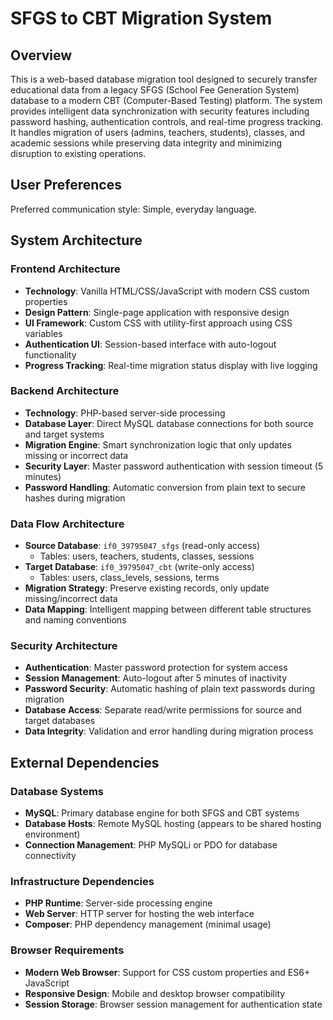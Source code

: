 # SFGS to CBT Migration System

## Overview

This is a web-based database migration tool designed to securely transfer educational data from a legacy SFGS (School Fee Generation System) database to a modern CBT (Computer-Based Testing) platform. The system provides intelligent data synchronization with security features including password hashing, authentication controls, and real-time progress tracking. It handles migration of users (admins, teachers, students), classes, and academic sessions while preserving data integrity and minimizing disruption to existing operations.

## User Preferences

Preferred communication style: Simple, everyday language.

## System Architecture

### Frontend Architecture
- **Technology**: Vanilla HTML/CSS/JavaScript with modern CSS custom properties
- **Design Pattern**: Single-page application with responsive design
- **UI Framework**: Custom CSS with utility-first approach using CSS variables
- **Authentication UI**: Session-based interface with auto-logout functionality
- **Progress Tracking**: Real-time migration status display with live logging

### Backend Architecture
- **Technology**: PHP-based server-side processing
- **Database Layer**: Direct MySQL database connections for both source and target systems
- **Migration Engine**: Smart synchronization logic that only updates missing or incorrect data
- **Security Layer**: Master password authentication with session timeout (5 minutes)
- **Password Handling**: Automatic conversion from plain text to secure hashes during migration

### Data Flow Architecture
- **Source Database**: `if0_39795047_sfgs` (read-only access)
  - Tables: users, teachers, students, classes, sessions
- **Target Database**: `if0_39795047_cbt` (write-only access)
  - Tables: users, class_levels, sessions, terms
- **Migration Strategy**: Preserve existing records, only update missing/incorrect data
- **Data Mapping**: Intelligent mapping between different table structures and naming conventions

### Security Architecture
- **Authentication**: Master password protection for system access
- **Session Management**: Auto-logout after 5 minutes of inactivity
- **Password Security**: Automatic hashing of plain text passwords during migration
- **Database Access**: Separate read/write permissions for source and target databases
- **Data Integrity**: Validation and error handling during migration process

## External Dependencies

### Database Systems
- **MySQL**: Primary database engine for both SFGS and CBT systems
- **Database Hosts**: Remote MySQL hosting (appears to be shared hosting environment)
- **Connection Management**: PHP MySQLi or PDO for database connectivity

### Infrastructure Dependencies
- **PHP Runtime**: Server-side processing engine
- **Web Server**: HTTP server for hosting the web interface
- **Composer**: PHP dependency management (minimal usage)

### Browser Requirements
- **Modern Web Browser**: Support for CSS custom properties and ES6+ JavaScript
- **Responsive Design**: Mobile and desktop browser compatibility
- **Session Storage**: Browser session management for authentication state